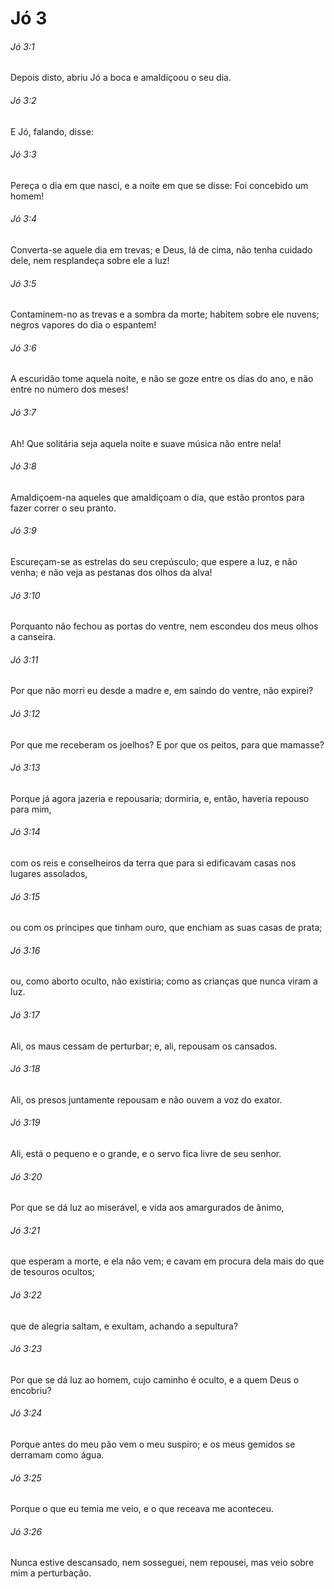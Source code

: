 # Jó 3

###### Jó 3:1

Depois disto, abriu Jó a boca e amaldiçoou o seu dia.

###### Jó 3:2

E Jó, falando, disse:

###### Jó 3:3

Pereça o dia em que nasci, e a noite em que se disse: Foi concebido um homem!

###### Jó 3:4

Converta-se aquele dia em trevas; e Deus, lá de cima, não tenha cuidado dele, nem resplandeça sobre ele a luz!

###### Jó 3:5

Contaminem-no as trevas e a sombra da morte; habitem sobre ele nuvens; negros vapores do dia o espantem!

###### Jó 3:6

A escuridão tome aquela noite, e não se goze entre os dias do ano, e não entre no número dos meses!

###### Jó 3:7

Ah! Que solitária seja aquela noite e suave música não entre nela!

###### Jó 3:8

Amaldiçoem-na aqueles que amaldiçoam o dia, que estão prontos para fazer correr o seu pranto.

###### Jó 3:9

Escureçam-se as estrelas do seu crepúsculo; que espere a luz, e não venha; e não veja as pestanas dos olhos da alva!

###### Jó 3:10

Porquanto não fechou as portas do ventre, nem escondeu dos meus olhos a canseira.

###### Jó 3:11

Por que não morri eu desde a madre e, em saindo do ventre, não expirei?

###### Jó 3:12

Por que me receberam os joelhos? E por que os peitos, para que mamasse?

###### Jó 3:13

Porque já agora jazeria e repousaria; dormiria, e, então, haveria repouso para mim,

###### Jó 3:14

com os reis e conselheiros da terra que para si edificavam casas nos lugares assolados,

###### Jó 3:15

ou com os príncipes que tinham ouro, que enchiam as suas casas de prata;

###### Jó 3:16

ou, como aborto oculto, não existiria; como as crianças que nunca viram a luz.

###### Jó 3:17

Ali, os maus cessam de perturbar; e, ali, repousam os cansados.

###### Jó 3:18

Ali, os presos juntamente repousam e não ouvem a voz do exator.

###### Jó 3:19

Ali, está o pequeno e o grande, e o servo fica livre de seu senhor.

###### Jó 3:20

Por que se dá luz ao miserável, e vida aos amargurados de ânimo,

###### Jó 3:21

que esperam a morte, e ela não vem; e cavam em procura dela mais do que de tesouros ocultos;

###### Jó 3:22

que de alegria saltam, e exultam, achando a sepultura?

###### Jó 3:23

Por que se dá luz ao homem, cujo caminho é oculto, e a quem Deus o encobriu?

###### Jó 3:24

Porque antes do meu pão vem o meu suspiro; e os meus gemidos se derramam como água.

###### Jó 3:25

Porque o que eu temia me veio, e o que receava me aconteceu.

###### Jó 3:26

Nunca estive descansado, nem sosseguei, nem repousei, mas veio sobre mim a perturbação.

